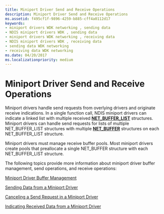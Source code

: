 ```yaml
---
title: Miniport Driver Send and Receive Operations
description: Miniport Driver Send and Receive Operations
ms.assetid: f495cf1f-9896-4259-b885-cff4a0112d17
keywords:
- miniport drivers WDK networking , sending data
- NDIS miniport drivers WDK , sending data
- miniport drivers WDK networking , receiving data
- NDIS miniport drivers WDK , receiving data
- sending data WDK networking
- receiving data WDK networking
ms.date: 04/20/2017
ms.localizationpriority: medium
---
```


# Miniport Driver Send and Receive Operations





Miniport drivers handle send requests from overlying drivers and originate receive indications. In a single function call, NDIS miniport drivers can indicate a linked list with multiple received [**NET\_BUFFER\_LIST**](/windows-hardware/drivers/ddi/nbl/ns-nbl-net_buffer_list) structures. Miniport drivers can handle send requests for lists of multiple NET\_BUFFER\_LIST structures with multiple [**NET\_BUFFER**](/windows-hardware/drivers/ddi/ndis/ns-ndis-_net_buffer) structures on each NET\_BUFFER\_LIST structure.

Miniport drivers must manage receive buffer pools. Most miniport drivers create pools that preallocate a single NET\_BUFFER structure with each NET\_BUFFER\_LIST structure.

The following topics provide more information about miniport driver buffer management, send operations, and receive operations:

[Miniport Driver Buffer Management](miniport-driver-buffer-management.md)

[Sending Data from a Miniport Driver](sending-data-from-a-miniport-driver.md)

[Canceling a Send Request in a Miniport Driver](canceling-a-send-request-in-a-miniport-driver.md)

[Indicating Received Data from a Miniport Driver](indicating-received-data-from-a-miniport-driver.md)

 

